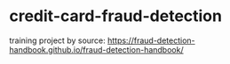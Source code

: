 # credit-card-fraud-detection
training project by source: https://fraud-detection-handbook.github.io/fraud-detection-handbook/
